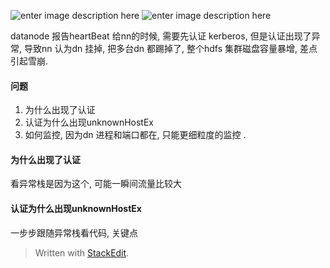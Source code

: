 
![enter image description here](https://drive.google.com/uc?id=1qSuwj042SNRrOlz6P39Yif_Ysd9-1YOE)
![enter image description here](https://drive.google.com/uc?id=15ks42HSeesB5DtYTAlIAKjDgyw7fDBZB)

datanode 报告heartBeat 给nn的时候, 需要先认证 kerberos, 但是认证出现了异常, 导致nn 认为dn 挂掉, 把多台dn 都踢掉了, 整个hdfs 集群磁盘容量暴增, 差点引起雪崩. 

#### 问题
1. 为什么出现了认证
2. 认证为什么出现unknownHostEx
3. 如何监控, 因为dn 进程和端口都在, 只能更细粒度的监控 .

#### 为什么出现了认证
看异常栈是因为这个, 可能一瞬间流量比较大

#### 认证为什么出现unknownHostEx
一步步跟随异常栈看代码, 关键点 
> Written with [StackEdit](https://stackedit.io/).
<!--stackedit_data:
eyJoaXN0b3J5IjpbLTE5OTMyMzY4OCw3MzA5OTgxMTZdfQ==
-->